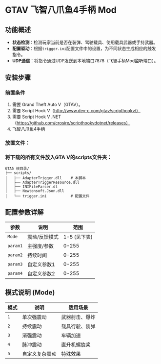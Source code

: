 # GTAV 飞智八爪鱼4手柄 Mod

## 功能概述
- **状态检测**：检测玩家当前是否在装弹、驾驶载具、使用载具武器或手持武器。
- **配置驱动**：根据`trigger.ini`配置文件中的设置，为不同状态生成相应的触发指令。
- **UDP通信**：将指令通过UDP发送到本地端口7878（飞智手柄Mod监听端口）。
  
## 安装步骤
### 前置条件
1. 需要 Grand Theft Auto V（GTAV）。
2. 需要 Script Hook V（http://www.dev-c.com/gtav/scripthookv/）
3. 需要 Script Hook V .NET（https://github.com/crosire/scripthookvdotnet/releases）
4. 飞智八爪鱼4手柄

### 放置文件：
### 将下载的所有文件放入GTA V的scripts文件夹：
```
GTA5 根目录/
├── scripts/
│   ├── AdapterTrigger.dll    # 本脚本
│   ├── AdapterTriggerResource.dll
│   ├── INIFileParser.dl
│   ├── Newtonsoft.Json.dll
│   └── trigger.ini           # 配置文件
```
## 配置参数详解

|    参数    |    说明    |    范围    |
| ------------- | ------------- |------------- |
| `Mode`    | 震动/反馈模式	 | 1-5 (见下表)    |
| `param1`  | 主强度/参数     | 0-255          |
| `param2`  | 持续时间        | 0-255          |
| `param3`  | 自定义参数1     | 0-255          |
| `param4`  | 自定义参数2     | 0-255          |    

## 模式说明 (Mode)

|模式|说明|适用场景|
| ------------- | ------------- |------------- |
| `1`	|单次强震动|	武器射击、爆炸|
| `2`	|持续震动|	载具行驶、装弹|
| `3`	|渐强震动|	车辆加速|
| `4`	|脉冲震动|	直升机螺旋桨|
| `5`	|自定义复杂震动|	特殊效果|
